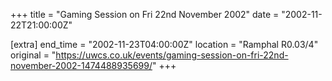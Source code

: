 +++
title = "Gaming Session on Fri 22nd November 2002"
date = "2002-11-22T21:00:00Z"

[extra]
end_time = "2002-11-23T04:00:00Z"
location = "Ramphal R0.03/4"
original = "https://uwcs.co.uk/events/gaming-session-on-fri-22nd-november-2002-1474488935699/"
+++



